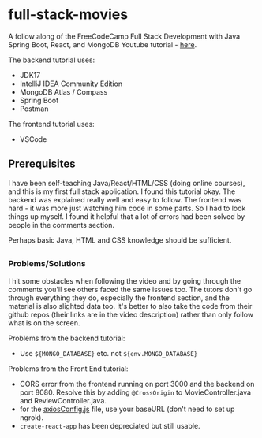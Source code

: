 # full-stack-movies
A follow along of the FreeCodeCamp Full Stack Development with Java Spring Boot, React, and MongoDB Youtube tutorial - [here](https://www.youtube.com/watch?v=5PdEmeopJVQ).

The backend tutorial uses:
- JDK17
- IntelliJ IDEA Community Edition
- MongoDB Atlas / Compass
- Spring Boot
- Postman

The frontend tutorial uses:
- VSCode


## Prerequisites
I have been self-teaching Java/React/HTML/CSS (doing online courses), and this is my first full stack application. I found this tutorial okay. The backend was explained really well and easy to follow. The frontend was hard - it was more just watching him code in some parts. So I had to look things up myself. I found it helpful that a lot of errors had been solved by people in the comments section.

Perhaps basic Java, HTML and CSS knowledge should be sufficient.

##
### Problems/Solutions
I hit some obstacles when following the video and by going through the comments you'll see others faced the same issues too. The tutors don't go through everything they do, especially the frontend section, and the material is also slighted data too. It's better to also take the code from their github repos (their links are in the video description) rather than only follow what is on the screen.

Problems from the backend tutorial:

- Use `${MONGO_DATABASE}` etc. not `${env.MONGO_DATABASE}`

Problems from the Front End tutorial:

- CORS error from the frontend running on port 3000 and the backend on port 8080. Resolve this by adding `@CrossOrigin` to MovieController.java and ReviewController.java.
- for the [axiosConfig.js](movies-frontend/src/api/axiosConfig.js) file, use your baseURL (don't need to set up ngrok).
- `create-react-app` has been depreciated but still usable.


